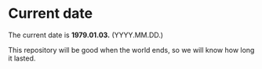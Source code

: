 # Current date

The current date is **1979.01.03.** (YYYY.MM.DD.)

This repository will be good when the world ends, so we will know how long it lasted.